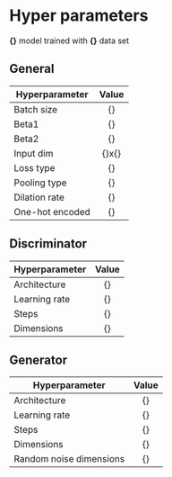 # Hyper parameters
**{}** model trained with **{}** data set

## General
| Hyperparameter    | Value    |
| ----------------- |:--------:|
| Batch size        | {}       |
| Beta1             | {}       |
| Beta2             | {}       |
| Input dim         | {}x{}    |
| Loss type         | {}       |
| Pooling type      | {}       |
| Dilation rate     | {}       |
| One-hot encoded   | {}       |



## Discriminator
| Hyperparameter | Value    |
| ------------- |:---------:|
| Architecture  | {}        |
| Learning rate | {}        |
| Steps         | {}        |
| Dimensions    | {}        |



## Generator
| Hyperparameter          | Value     |
| ----------------------- |:---------:|
| Architecture            | {}        |
| Learning rate           | {}        |
| Steps                   | {}        |
| Dimensions              | {}        |
| Random noise dimensions | {}        |
